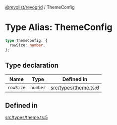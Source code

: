 [@revolist/revogrid](README.md) / ThemeConfig

# Type Alias: ThemeConfig

```ts
type ThemeConfig: {
  rowSize: number;
};
```

## Type declaration

| Name | Type | Defined in |
| ------ | ------ | ------ |
| `rowSize` | `number` | [src/types/theme.ts:6](https://github.com/revolist/revogrid/blob/479ecce95b25b0761395add7477e34a6fe066174/src/types/theme.ts#L6) |

## Defined in

[src/types/theme.ts:5](https://github.com/revolist/revogrid/blob/479ecce95b25b0761395add7477e34a6fe066174/src/types/theme.ts#L5)
